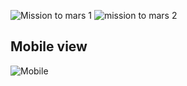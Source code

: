 ![Mission to mars 1](https://user-images.githubusercontent.com/86321353/132931320-8f9d60a1-84c1-4de6-81e8-598f4f1f5a64.png)
         ![mission to mars 2](https://user-images.githubusercontent.com/86321353/132932561-672ed0ba-f384-4ede-9c53-674c90fcc775.png)

   
   ## Mobile view
![Mobile](https://user-images.githubusercontent.com/86321353/132931326-8b731a77-19bd-49ff-9f2a-db9d4f4f19c7.png)

